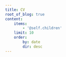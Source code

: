 ```yaml
---
title: CV
root_of_blog: true
content:
    items:
        - '@self.children'
    limit: 10
    order:
        by: date
        dir: desc
---
```



